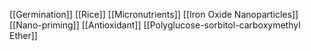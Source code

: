 [[Germination]]
[[Rice]]
[[Micronutrients]]
[[Iron Oxide Nanoparticles]]
[[Nano-priming]]
[[Antioxidant]]
[[Polyglucose-sorbitol-carboxymethyl Ether]]
